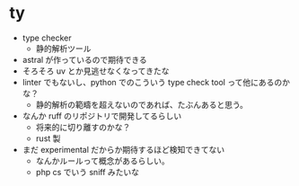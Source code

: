 # ty

- type checker
  - 静的解析ツール
- astral が作っているので期待できる
- そろそろ uv とか見逃せなくなってきたな
- linter でもないし、python でのこういう type check tool って他にあるのかな？
  - 静的解析の範疇を超えないのであれば、たぶんあると思う。
- なんか ruff のリポジトリで開発してるらしい
  - 将来的に切り離すのかな？
  - rust 製
- まだ experimental だからか期待するほど検知できてない
  - なんかルールって概念があるらしい。
  - php cs でいう sniff みたいな
